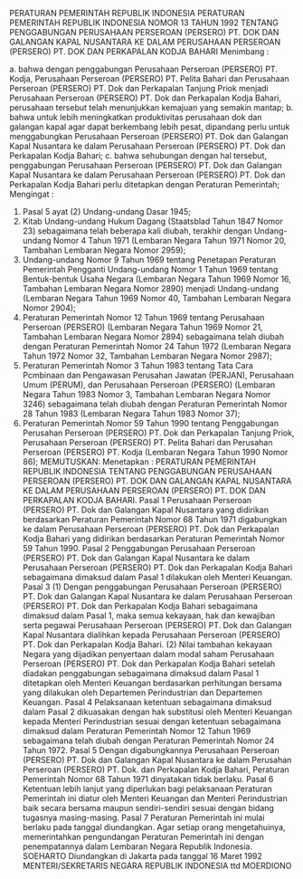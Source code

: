  PERATURAN PEMERINTAH REPUBLIK INDONESIA PERATURAN PEMERINTAH REPUBLIK INDONESIA NOMOR 13 TAHUN 1992 TENTANG PENGGABUNGAN PERUSAHAAN PERSEROAN (PERSERO) PT. DOK DAN GALANGAN KAPAL NUSANTARA KE DALAM PERUSAHAAN PERSEROAN (PERSERO) PT. DOK DAN PERKAPALAN KODJA BAHARI
Menimbang :

a. bahwa dengan penggabungan Perusahaan Perseroan (PERSERO) PT. Kodja, Perusahaan Perseroan (PERSERO) PT. Pelita Bahari dan Perusahaan Perseroan (PERSERO) PT. Dok dan Perkapalan Tanjung Priok menjadi Perusahaan Perseroan (PERSERO) PT. Dok dan Perkapalan Kodja Bahari, perusahaan tersebut telah menunjukkan kemajuan yang semakin mantap;
b. bahwa untuk lebih meningkatkan produktivitas perusahaan dok dan galangan kapal agar dapat berkembang lebih pesat, dipandang perlu untuk menggabungkan Perusahaan Perseroan (PERSERO) PT. Dok dan Galangan Kapal Nusantara ke dalam Perusahaan Perseroan (PERSERO) PT. Dok dan Perkapalan Kodja Bahari;
c. bahwa sehubungan dengan hal tersebut, penggabungan Perusahaan Perseroan (PERSERO) PT. Dok dan Galangan Kapal Nusantara ke dalam Perusahaan Perseroan (PERSERO) PT. Dok dan Perkapalan Kodja Bahari perlu ditetapkan dengan Peraturan Pemerintah;
Mengingat :

1. Pasal 5 ayat (2) Undang-undang Dasar 1945;
2. Kitab Undang-undang Hukum Dagang (Staatsblad Tahun 1847 Nomor 23) sebagaimana telah beberapa kali diubah, terakhir dengan Undang-undang Nomor 4 Tahun 1971 (Lembaran Negara Tahun 1971 Nomor 20, Tambahan Lembaran Negara Nomor 2959);
3. Undang-undang Nomor 9 Tahun 1969 tentang Penetapan Peraturan Pemerintah Pengganti Undang-undang Nomor 1 Tahun 1969 tentang Bentuk-bentuk Usaha Negara (Lembaran Negara Tahun 1969 Nomor 16, Tambahan Lembaran Negara Nomor 2890) menjadi Undang-undang (Lembaran Negara Tahun 1969 Nomor 40, Tambahan Lembaran Negara Nomor 2904);
4. Peraturan Pemerintah Nomor 12 Tahun 1969 tentang Perusahaan Perseroan (PERSERO) (Lembaran Negara Tahun 1969 Nomor 21, Tambahan Lembaran Negara Nomor 2894) sebagaimana telah diubah dengan Peraturan Pemerintah Nomor 24 Tahun 1972 (Lembaran Negara Tahun 1972 Nomor 32, Tambahan Lembaran Negara Nomor 2987);
5. Peraturan Pemerintah Nomor 3 Tahun 1983 tentang Tata Cara Pcmbinaan dan Pengawasan Perusahan Jawatan (PERJAN), Perusahaan Umum (PERUM), dan Perusahaan Perseroan (PERSERO) (Lembaran Negara Tahun 1983 Nomor 3, Tambahan Lembaran Negara Nomor 3246) sebagaimana telah diubah dengan Peraturan Pemerintah Nomor 28 Tahun 1983 (Lembaran Negara Tahun 1983 Nomor 37);
6. Peraturan Pemerintah Nomor 59 Tahun 1990 tentang Penggabungan Perusahan Perseroan (PERSERO) PT. Dok dan Perkapalan Tanjung Priok, Perusahaan Perseroan (PERSERO) PT. Pelita Bahari dan Perusahan Perseroan (PERSERO) PT. Kodja (Lembaran Negara Tahun 1990 Nomor 86);
MEMUTUSKAN:
 Menetapkan : PERATURAN PEMERINTAH REPUBLIK INDONESIA TENTANG PENGGABUNGAN PERUSAHAAN PERSEROAN (PERSERO) PT. DOK DAN GALANGAN KAPAL NUSANTARA KE DALAM PERUSAHAAN PERSEROAN (PERSERO) PT. DOK DAN PERKAPALAN KODJA BAHARI.
Pasal 1
Perusahaan Perseroan (PERSERO) PT. Dok dan Galangan Kapal Nusantara yang didirikan berdasarkan Peraturan Pemerintah Nomor 68 Tahun 1971 digabungkan ke dalam Perusahaan Perseroan (PERSERO) PT. Dok dan Perkapalan Kodja Bahari yang didirikan berdasarkan Peraturan Pemerintah Nomor 59 Tahun 1990.
Pasal 2
Penggabungan Perusahaan Perseroan (PERSERO) PT. Dok dan Galangan Kapal Nusantara ke dalam Perusahaan Perseroan (PERSERO) PT. Dok dan Perkapalan Kodja Bahari sebagaimana dimaksud dalam Pasal 1 dilakukan oleh Menteri Keuangan.
Pasal 3
(1) Dengan penggabungan Perusahaan Perseroan (PERSERO) PT. Dok dan Galangan Kapal Nusantara ke dalam Perusahaan Perseroan (PERSERO) PT. Dok dan Perkapalan Kodja Bahari sebagaimana dimaksud dalam Pasal 1, maka semua kekayaan, hak dan kewajiban serta pegawai Perusahaan Perseroan (PERSERO) PT. Dok dan Galangan Kapal Nusantara dialihkan kepada Perusahaan Perseroan (PERSERO) PT. Dok dan Perkapalan Kodja Bahari.
(2) Nilai tambahan kekayaan Negara yang dijadikan penyertaan dalam modal saham Perusahaan Perseroan (PERSERO) PT. Dok dan Perkapalan Kodja Bahari setelah diadakan penggabungan sebagaimana dimaksud dalam Pasal 1 ditetapkan oleh Menteri Keuangan berdasarkan perhitungan bersama yang dilakukan oleh Departemen Perindustrian dan Departemen Keuangan.
Pasal 4
Pelaksanaan ketentuan sebagaimana dimaksud dalam Pasal 2 dikuasakan dengan hak substitusi oleh Menteri Keuangan kepada Menteri Perindustrian sesuai dengan ketentuan sebagaimana dimaksud dalam Peraturan Pemerintah Nomor 12 Tahun 1969 sebagaimana telah diubah dengan Peraturan Pemerintah Nomor 24 Tahun 1972.
Pasal 5
Dengan digabungkannya Perusahaan Perseroan (PERSERO) PT. Dok dan Galangan Kapal Nusantara ke dalam Perusahan Perseroan (PERSERO) PT. Dok. dan Perkapalan Kodja Bahari, Peraturan Pemerintah Nomor 68 Tahun 1971 dinyatakan tidak berlaku.
Pasal 6
Ketentuan lebih lanjut yang diperlukan bagi pelaksanaan Peraturan Pemerintah ini diatur oleh Menteri Keuangan dan Menteri Perindustrian baik secara bersama maupun sendiri-sendiri sesuai dengan bidang tugasnya masing-masing.
Pasal 7
Peraturan Pemerintah ini mulai berlaku pada tanggal diundangkan.
Agar setiap orang mengetahuinya, memerintahkan pengundangan Peraturan Pemerintah ini dengan penempatannya dalam Lembaran Negara Republik Indonesia. SOEHARTO Diundangkan di Jakarta pada tanggal 16 Maret 1992 MENTERI/SEKRETARIS NEGARA REPUBLIK INDONESIA ttd MOERDIONO